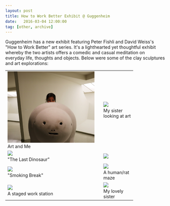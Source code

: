 ```yaml
---
layout: post
title: How to Work Better Exhibit @ Guggenheim
date:   2016-03-04 12:00:00
tag: [other, archive]
---
```


Guggenheim has a new exhibit featuring Peter Fishli and David Weiss's "How to Work Better" art series. It's a lighthearted yet thoughtful exhibit whereby the two artists offers a comedic and casual meditation on everyday life, thoughts and objects. Below were some of the clay sculptures and art explorations:

<table style="width:80%">
  <tr>
<td><img class="magnify container-pics" data-magnifyby="2.25" style="width:95%; cursor: url("magnify.cur");" src="/images/postimages/eidlandweiss.JPG" ><div class="caption">Art and Me</div></td>

<td><img class="magnify container-pics" data-magnifyby="2.25" style="width:95%; cursor: url("magnify.cur");" src="/images/postimages/viewing.JPG" ><div class="caption">My sister looking at art</div></td>
 </tr>
<tr>
<td>
<img class="magnify container-pics" data-magnifyby="2.25" style="width:95%; cursor: url("magnify.cur");" src="/images/postimages/last-dinosaur.JPG" ><div class="caption">"The Last Dinosaur"</div></td>
<td>
<img class="magnify container-pics" data-magnifyby="2.25" style="width:95%; cursor: url("magnify.cur");" src="/images/postimages/squirrels.JPG" ></td>
</tr>
<tr>
<td>
<img class="magnify container-pics" data-magnifyby="2.25" style="width:95%; cursor: url("magnify.cur");" src="/images/postimages/smoke-break.JPG" ><div class="caption">"Smoking Break"</div></td>
<td>
<img class="magnify container-pics" data-magnifyby="2.25" style="width:95%; cursor: url("magnify.cur");" src="/images/postimages/rat-maze.JPG" ><div class="caption">A human/rat maze</div></td>
</tr>
<tr>
<td>
<img class="magnify container-pics" data-magnifyby="2.25" style="width:95%; cursor: url("magnify.cur");" src="/images/postimages/working.JPG" ><div class="caption">A staged work station</div></td>
<td>
<img class="magnify container-pics" data-magnifyby="2.25" style="width:95%; cursor: url("magnify.cur");" src="/images/postimages/sister.JPG" ><div class="caption">My lovely sister</div></td>
</tr>
 </table>
